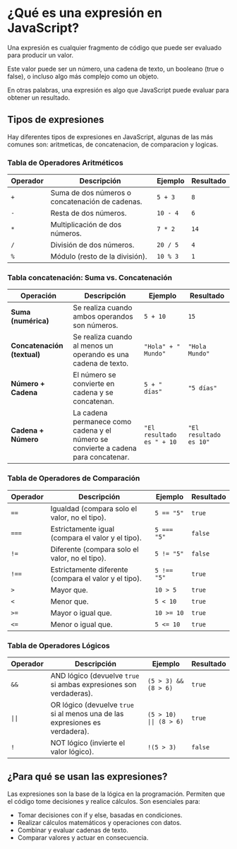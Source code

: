 # ¿Qué es una expresión en JavaScript?
Una expresión es cualquier fragmento de código que puede ser evaluado para producir un valor. 

Este valor puede ser un número, una cadena de texto, un booleano (true o false), o incluso algo más complejo como un objeto. 

En otras palabras, una expresión es algo que JavaScript puede evaluar para obtener un resultado.

## Tipos de expresiones
Hay diferentes tipos de expresiones en JavaScript, algunas de las más comunes son: aritmeticas, de concatenacion, de comparacion y logicas.

### **Tabla de Operadores Aritméticos**

| Operador | Descripción                      | Ejemplo        | Resultado       |
|----------|---------------------------------|----------------|-----------------|
| `+`      | Suma de dos números o concatenación de cadenas. | `5 + 3`         | `8`              |
| `-`      | Resta de dos números.            | `10 - 4`        | `6`              |
| `*`      | Multiplicación de dos números.   | `7 * 2`         | `14`             |
| `/`      | División de dos números.         | `20 / 5`        | `4`              |
| `%`      | Módulo (resto de la división).   | `10 % 3`        | `1`              |


### **Tabla concatenación: Suma vs. Concatenación**

| Operación                          | Descripción                                                                  | Ejemplo                    | Resultado         |
|-----------------------------------|------------------------------------------------------------------------------|----------------------------|-------------------|
| **Suma (numérica)**               | Se realiza cuando ambos operandos son números.                               | `5 + 10`                   | `15`              |
| **Concatenación (textual)**       | Se realiza cuando al menos un operando es una cadena de texto.               | `"Hola" + " Mundo"`        | `"Hola Mundo"`    |
| **Número + Cadena**               | El número se convierte en cadena y se concatenan.                            | `5 + " días"`              | `"5 días"`        |
| **Cadena + Número**               | La cadena permanece como cadena y el número se convierte a cadena para concatenar. | `"El resultado es " + 10`  | `"El resultado es 10"` |


### **Tabla de Operadores de Comparación**

| Operador | Descripción                                               | Ejemplo           | Resultado       |
|----------|-----------------------------------------------------------|-------------------|-----------------|
| `==`     | Igualdad (compara solo el valor, no el tipo).             | `5 == "5"`        | `true`           |
| `===`    | Estrictamente igual (compara el valor y el tipo).         | `5 === "5"`       | `false`          |
| `!=`     | Diferente (compara solo el valor, no el tipo).            | `5 != "5"`        | `false`          |
| `!==`    | Estrictamente diferente (compara el valor y el tipo).     | `5 !== "5"`       | `true`           |
| `>`      | Mayor que.                                                | `10 > 5`          | `true`           |
| `<`      | Menor que.                                                | `5 < 10`          | `true`           |
| `>=`     | Mayor o igual que.                                        | `10 >= 10`        | `true`           |
| `<=`     | Menor o igual que.                                        | `5 <= 10`         | `true`           |

### **Tabla de Operadores Lógicos**

| Operador | Descripción                                                   | Ejemplo                       | Resultado     |
|----------|----------------------------------------------------------------|-------------------------------|---------------|
| `&&`     | AND lógico (devuelve `true` si ambas expresiones son verdaderas). | `(5 > 3) && (8 > 6)`           | `true`         |
| `\|\|`   | OR lógico (devuelve `true` si al menos una de las expresiones es verdadera). | `(5 > 10) \|\| (8 > 6)`          | `true`         |
| `!`      | NOT lógico (invierte el valor lógico).                        | `!(5 > 3)`                    | `false`        |


## ¿Para qué se usan las expresiones?
Las expresiones son la base de la lógica en la programación. Permiten que el código tome decisiones y realice cálculos. Son esenciales para:

- Tomar decisiones con if y else, basadas en condiciones.
- Realizar cálculos matemáticos y operaciones con datos.
- Combinar y evaluar cadenas de texto.
- Comparar valores y actuar en consecuencia.

